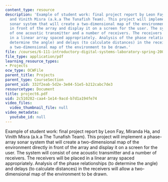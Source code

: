 ```yaml
---
content_type: resource
description: 'Example of student work: final project report by Leon Fay, Miranda Ha,
  and Vinith Misra (a.k.a The Tunafish Team). This project will implement a phase-array
  sonar system that will create a two-dimensional map of the environment directly
  in front of the array and display it on a screen for the user. The system will consist
  of one acoustic transmitter and a number of receivers. The receivers will be placed
  in a linear array spaced appropriately. Analysis of the phase relationships (to
  determine the angle) and delays (to calculate distances) in the receivers will allow
  a two-dimensional map of the environment to be drawn.'
file: /courses/6-111-introductory-digital-systems-laboratory-spring-2006/2c510282caa41e149acdb7d1a194fe74_project6.pdf
file_type: application/pdf
learning_resource_types:
- Projects
ocw_type: OCWFile
parent_title: Projects
parent_type: CourseSection
parent_uid: 332f2eab-5d2e-3e04-51e5-b212cabc7de3
resourcetype: Document
title: project6.pdf
uid: 2c510282-caa4-1e14-9acd-b7d1a194fe74
video_files:
  video_thumbnail_file: null
video_metadata:
  youtube_id: null
---
```

Example of student work: final project report by Leon Fay, Miranda Ha, and Vinith Misra (a.k.a The Tunafish Team). This project will implement a phase-array sonar system that will create a two-dimensional map of the environment directly in front of the array and display it on a screen for the user. The system will consist of one acoustic transmitter and a number of receivers. The receivers will be placed in a linear array spaced appropriately. Analysis of the phase relationships (to determine the angle) and delays (to calculate distances) in the receivers will allow a two-dimensional map of the environment to be drawn.


